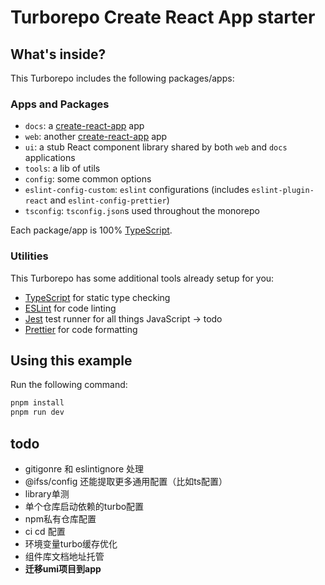 # Turborepo Create React App starter


## What's inside?

This Turborepo includes the following packages/apps:

### Apps and Packages

- `docs`: a [create-react-app](https://create-react-app.dev) app
- `web`: another [create-react-app](https://create-react-app.dev) app
- `ui`: a stub React component library shared by both `web` and `docs` applications
- `tools`: a lib of utils
- `config`: some common options
- `eslint-config-custom`: `eslint` configurations (includes `eslint-plugin-react` and `eslint-config-prettier`)
- `tsconfig`: `tsconfig.json`s used throughout the monorepo

Each package/app is 100% [TypeScript](https://www.typescriptlang.org/).

### Utilities

This Turborepo has some additional tools already setup for you:

- [TypeScript](https://www.typescriptlang.org/) for static type checking
- [ESLint](https://eslint.org/) for code linting
- [Jest](https://jestjs.io) test runner for all things JavaScript -> todo
- [Prettier](https://prettier.io) for code formatting

## Using this example

Run the following command:

```sh
pnpm install
pnpm run dev
```

## todo
- gitigonre 和 eslintignore 处理
- @ifss/config 还能提取更多通用配置（比如ts配置）
- library单测
- 单个仓库启动依赖的turbo配置
- npm私有仓库配置
- ci cd 配置
- 环境变量turbo缓存优化
- 组件库文档地址托管
- ******迁移umi项目到app******

